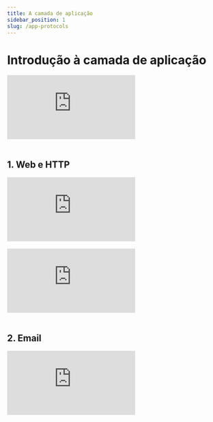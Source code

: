 ```yaml
---
title: A camada de aplicação
sidebar_position: 1
slug: /app-protocols
---
```


# Introdução à camada de aplicação

<div style={{ textAlign: 'center' }}>
    <iframe 
        style={{
            display: 'block',
            margin: 'auto',
            width: '100%',
            height: '50vh',
        }}
        src="https://www.youtube.com/embed/abeupgK5z48" 
        frameborder="0" 
        allowFullScreen>
    </iframe>
</div>
<br/>

## 1. Web e HTTP

<div style={{ textAlign: 'center' }}>
    <iframe 
        style={{
            display: 'block',
            margin: 'auto',
            width: '100%',
            height: '50vh',
        }}
        src="https://www.youtube.com/embed/S9GEPaQ1lFs" 
        frameborder="0" 
        allowFullScreen>
    </iframe>
</div>
<br/>

<div style={{ textAlign: 'center' }}>
    <iframe 
        style={{
            display: 'block',
            margin: 'auto',
            width: '100%',
            height: '50vh',
        }}
        src="https://www.youtube.com/embed/4M39gEPWPYs" 
        frameborder="0" 
        allowFullScreen>
    </iframe>
</div>
<br/>


## 2. Email

<div style={{ textAlign: 'center' }}>
    <iframe 
        style={{
            display: 'block',
            margin: 'auto',
            width: '100%',
            height: '50vh',
        }}
        src="https://www.youtube.com/embed/D3GMrOMR2dk" 
        frameborder="0" 
        allowFullScreen>
    </iframe>
</div>
<br/>
